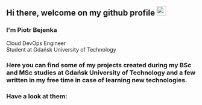 ## Hi there, welcome on my github profile <!--👋--> <img src="https://raw.githubusercontent.com/MartinHeinz/MartinHeinz/master/wave.gif" width="25px">

### I'm Piotr Bejenka

Cloud DevOps Engineer 
</br>
Student at Gdańsk University of Technology

### Here you can find some of my projects created during my BSc and MSc studies at Gdańsk University of Technology and a few written in my free time in case of learning new technologies.
<!-- ### Most important for me are:
- CPP: 
  -  https://github.com/PiotrBejenka/Snake  - https://github.com/PiotrBejenka/Files_Processing - my first projects written during first semester of studies. Gave me a lot of fun, satisfaction and made me passionate into programming.
- Engineering Project -> CPP, WinForms, OpenCV, Python, RPi:
  - https://github.com/PiotrBejenka/Base_Computer_Software
  - https://github.com/PiotrBejenka/On-board_Computer_Software
- Micropython & RPi Pico:
  - https://github.com/PiotrBejenka/Remote_Control <!-- - the project prepared as a final project at Embedded System Development subject. Contains wireless comunication beetwen 2 microcontollers (RPi Pico's) -->
<!-- - Sample of another languages: -->
<!-- - Matlab:
  -  https://github.com/PiotrBejenka/Radial_Network -->
### Have a look at them:
<!-- ### Have a look at my repos: -->

<!--
**PiotrBejenka/PiotrBejenka** is a ✨ _special_ ✨ repository because its `README.md` (this file) appears on your GitHub profile.

Here are some ideas to get you started:

- 🔭 I’m currently working on ...
- 🌱 I’m currently learning ...
- 👯 I’m looking to collaborate on ...
- 🤔 I’m looking for help with ...
- 💬 Ask me about ...
- 📫 How to reach me: ...
- 😄 Pronouns: ...
- ⚡ Fun fact: ...
-->
